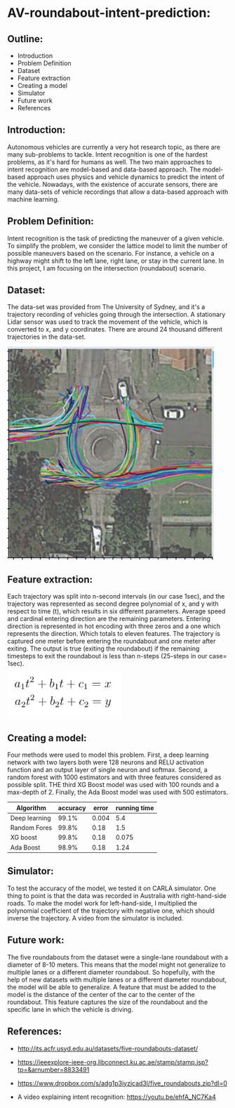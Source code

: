 # AV-roundabout-intent-prediction:

## Outline:
* Introduction
* Problem Definition
* Dataset
* Feature extraction
* Creating a model
* Simulator
* Future work
* References



## Introduction:
Autonomous vehicles are currently a very hot research topic, as there are many sub-problems to tackle. Intent recognition is one of the hardest problems, as it's hard for humans as well. The two main approaches to intent recognition are model-based and data-based approach. The model-based approach uses physics and vehicle dynamics to predict the intent of the vehicle. Nowadays, with the existence of accurate sensors, there are many data-sets of vehicle recordings that allow a data-based approach with machine learning.

## Problem Definition:
Intent recognition is the task of predicting the maneuver of a given vehicle. To simplify the problem, we consider the lattice model to limit the number of possible maneuvers based on the scenario. For instance, a vehicle on a highway might shift to the left lane, right lane, or stay in the current lane. In this project, I am focusing on the intersection (roundabout) scenario.

## Dataset:
The data-set was provided from The University of Sydney, and it's a trajectory recording of vehicles going through the intersection. A stationary Lidar sensor was used to track the movement of the vehicle, which is converted to x, and y coordinates. There are around 24 thousand different trajectories in the data-set. 

![Roundabout](images/roundaboat.PNG)

## Feature extraction:
Each trajectory was split into n-second intervals (in our case 1sec), and the trajectory was represented as second degree polynomial of x, and y with respect to time (t), which results in six different parameters. Average speed and cardinal entering direction are the remaining parameters. Entering direction is represented in hot encoding with three zeros and a one which represents the direction. Which totals to eleven features.
The trajectory is captured one meter before entering the roundabout and one meter after exiting. The output is true (exiting the roundabout) if the remaining timesteps to exit the roundabout is less than n-steps (25-steps in our case= 1sec).

![Equation](images/traj_eq.PNG)

## Creating a model:
Four methods were used to model this problem. First, a deep learning network with two layers both were 128 neurons and RELU activation function and an output layer of single neuron and softmax. Second, a random forest with 1000 estimators and with three features considered as possible split. THE third XG Boost model was used with 100 rounds and a max-depth of 2. Finally, the Ada Boost model was used with 500 estimators.

| Algorithm     | accuracy | error | running time |
|---------------|----------|-------|--------------|
| Deep learning | 99.1%    | 0.004 | 5.4          |
| Random Fores  | 99.8%    | 0.18  | 1.5          |
| XG boost      | 99.8%    | 0.18  | 0.075        |
| Ada Boost     | 98.9%    | 0.18  | 1.24         |

## Simulator:
To test the accuracy of the model, we tested it on CARLA simulator. One thing to point is that the data was recorded in Australia with right-hand-side roads. To make the model work for left-hand-side, I multiplied the polynomial coefficient of the trajectory with negative one, which should inverse the trajectory. A video from the simulator is included.

## Future work:
The five roundabouts from the dataset were a single-lane roundabout with a diameter of 8-10 meters. This means that the model might not generalize to multiple lanes or a different diameter roundabout. So hopefully, with the help of new datasets with multiple lanes or a different diameter roundabout, the model will be able to generalize. A feature that must be added to the model is the distance of the center of the car to the center of the roundabout. This feature captures the size of the roundabout and the specific lane in which the vehicle is driving.



## References:
- http://its.acfr.usyd.edu.au/datasets/five-roundabouts-dataset/

- https://ieeexplore-ieee-org.libconnect.ku.ac.ae/stamp/stamp.jsp?tp=&arnumber=8833491

- https://www.dropbox.com/s/adg1p3iyzjcad3l/five_roundabouts.zip?dl=0

- A video explaining intent recognition: https://youtu.be/ehfA_NC7Ka4

